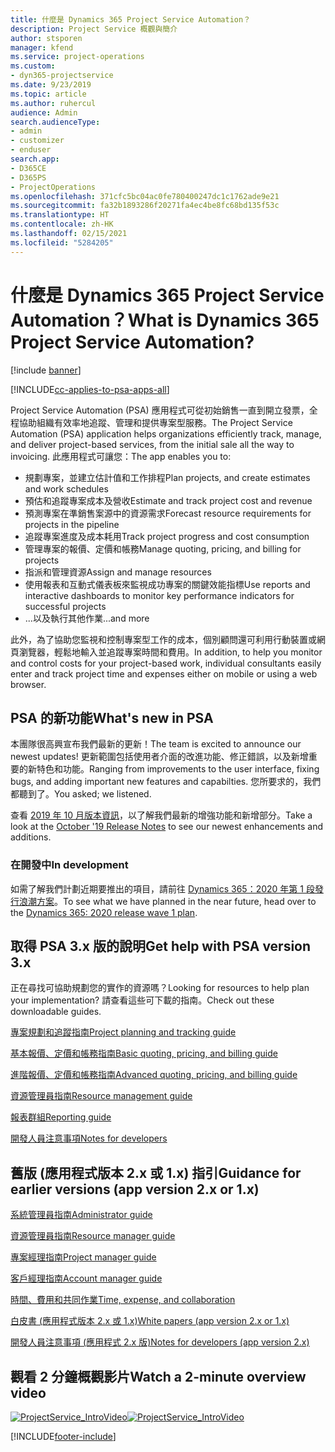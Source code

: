 ```yaml
---
title: 什麼是 Dynamics 365 Project Service Automation？
description: Project Service 概觀與簡介
author: stsporen
manager: kfend
ms.service: project-operations
ms.custom:
- dyn365-projectservice
ms.date: 9/23/2019
ms.topic: article
ms.author: ruhercul
audience: Admin
search.audienceType:
- admin
- customizer
- enduser
search.app:
- D365CE
- D365PS
- ProjectOperations
ms.openlocfilehash: 371cfc5bc04ac0fe780400247dc1c1762ade9e21
ms.sourcegitcommit: fa32b1893286f20271fa4ec4be8fc68bd135f53c
ms.translationtype: HT
ms.contentlocale: zh-HK
ms.lasthandoff: 02/15/2021
ms.locfileid: "5284205"
---
```

# <a name="what-is-dynamics-365-project-service-automation"></a><span data-ttu-id="e6006-103">什麼是 Dynamics 365 Project Service Automation？</span><span class="sxs-lookup"><span data-stu-id="e6006-103">What is Dynamics 365 Project Service Automation?</span></span>

[!include [banner](../includes/psa-now-project-operations.md)]

[!INCLUDE[cc-applies-to-psa-apps-all](../includes/cc-applies-to-psa-apps-all.md)]

<span data-ttu-id="e6006-104">Project Service Automation (PSA) 應用程式可從初始銷售一直到開立發票，全程協助組織有效率地追蹤、管理和提供專案型服務。</span><span class="sxs-lookup"><span data-stu-id="e6006-104">The Project Service Automation (PSA) application helps organizations efficiently track, manage, and deliver project-based services, from the initial sale all the way to invoicing.</span></span> <span data-ttu-id="e6006-105">此應用程式可讓您：</span><span class="sxs-lookup"><span data-stu-id="e6006-105">The app enables you to:</span></span>

- <span data-ttu-id="e6006-106">規劃專案，並建立估計值和工作排程</span><span class="sxs-lookup"><span data-stu-id="e6006-106">Plan projects, and create estimates and work schedules</span></span>
- <span data-ttu-id="e6006-107">預估和追蹤專案成本及營收</span><span class="sxs-lookup"><span data-stu-id="e6006-107">Estimate and track project cost and revenue</span></span>
- <span data-ttu-id="e6006-108">預測專案在準銷售案源中的資源需求</span><span class="sxs-lookup"><span data-stu-id="e6006-108">Forecast resource requirements for projects in the pipeline</span></span>
- <span data-ttu-id="e6006-109">追蹤專案進度及成本耗用</span><span class="sxs-lookup"><span data-stu-id="e6006-109">Track project progress and cost consumption</span></span>
- <span data-ttu-id="e6006-110">管理專案的報價、定價和帳務</span><span class="sxs-lookup"><span data-stu-id="e6006-110">Manage quoting, pricing, and billing for projects</span></span>
- <span data-ttu-id="e6006-111">指派和管理資源</span><span class="sxs-lookup"><span data-stu-id="e6006-111">Assign and manage resources</span></span>
- <span data-ttu-id="e6006-112">使用報表和互動式儀表板來監視成功專案的關鍵效能指標</span><span class="sxs-lookup"><span data-stu-id="e6006-112">Use reports and interactive dashboards to monitor key performance indicators for successful projects</span></span>
- <span data-ttu-id="e6006-113">...以及執行其他作業</span><span class="sxs-lookup"><span data-stu-id="e6006-113">...and more</span></span>

<span data-ttu-id="e6006-114">此外，為了協助您監視和控制專案型工作的成本，個別顧問還可利用行動裝置或網頁瀏覽器，輕鬆地輸入並追蹤專案時間和費用。</span><span class="sxs-lookup"><span data-stu-id="e6006-114">In addition, to help you monitor and control costs for your project-based work, individual consultants easily enter and track project time and expenses either on mobile or using a web browser.</span></span>

## <a name="whats-new-in-psa"></a><span data-ttu-id="e6006-115">PSA 的新功能</span><span class="sxs-lookup"><span data-stu-id="e6006-115">What's new in PSA</span></span>
<span data-ttu-id="e6006-116">本團隊很高興宣布我們最新的更新！</span><span class="sxs-lookup"><span data-stu-id="e6006-116">The team is excited to announce our newest updates!</span></span> <span data-ttu-id="e6006-117">更新範圍包括使用者介面的改進功能、修正錯誤，以及新增重要的新特色和功能。</span><span class="sxs-lookup"><span data-stu-id="e6006-117">Ranging from improvements to the user interface, fixing bugs, and adding important new features and capabilties.</span></span> <span data-ttu-id="e6006-118">您所要求的，我們都聽到了。</span><span class="sxs-lookup"><span data-stu-id="e6006-118">You asked; we listened.</span></span>

<span data-ttu-id="e6006-119">查看 [2019 年 10 月版本資訊](https://docs.microsoft.com/dynamics365-release-plan/2019wave2/index)，以了解我們最新的增強功能和新增部分。</span><span class="sxs-lookup"><span data-stu-id="e6006-119">Take a look at the [October '19 Release Notes](https://docs.microsoft.com/dynamics365-release-plan/2019wave2/index) to see our newest enhancements and additions.</span></span>

### <a name="in-development"></a><span data-ttu-id="e6006-120">在開發中</span><span class="sxs-lookup"><span data-stu-id="e6006-120">In development</span></span>
<span data-ttu-id="e6006-121">如需了解我們計劃近期要推出的項目，請前往 [Dynamics 365：2020 年第 1 段發行浪潮方案](https://docs.microsoft.com/dynamics365-release-plan/2020wave1/index)。</span><span class="sxs-lookup"><span data-stu-id="e6006-121">To see what we have planned in the near future, head over to the [Dynamics 365: 2020 release wave 1 plan](https://docs.microsoft.com/dynamics365-release-plan/2020wave1/index).</span></span>

## <a name="get-help-with-psa-version-3x"></a><span data-ttu-id="e6006-122">取得 PSA 3.x 版的說明</span><span class="sxs-lookup"><span data-stu-id="e6006-122">Get help with PSA version 3.x</span></span>
<span data-ttu-id="e6006-123">正在尋找可協助規劃您的實作的資源嗎？</span><span class="sxs-lookup"><span data-stu-id="e6006-123">Looking for resources to help plan your implementation?</span></span> <span data-ttu-id="e6006-124">請查看這些可下載的指南。</span><span class="sxs-lookup"><span data-stu-id="e6006-124">Check out these downloadable guides.</span></span>

 [<span data-ttu-id="e6006-125">專案規劃和追蹤指南</span><span class="sxs-lookup"><span data-stu-id="e6006-125">Project planning and tracking guide</span></span>](../psa/implementation-guides/project-planning-tracking.md)

 [<span data-ttu-id="e6006-126">基本報價、定價和帳務指南</span><span class="sxs-lookup"><span data-stu-id="e6006-126">Basic quoting, pricing, and billing guide</span></span>](../psa/implementation-guides/begin-quoting-pricing-billing.md)

 [<span data-ttu-id="e6006-127">進階報價、定價和帳務指南</span><span class="sxs-lookup"><span data-stu-id="e6006-127">Advanced quoting, pricing, and billing guide</span></span>](../psa/implementation-guides/adv-quoting-pricing-billing.md)

 [<span data-ttu-id="e6006-128">資源管理員指南</span><span class="sxs-lookup"><span data-stu-id="e6006-128">Resource management guide</span></span>](../psa/implementation-guides/resource-management-guide.md)

 [<span data-ttu-id="e6006-129">報表群組</span><span class="sxs-lookup"><span data-stu-id="e6006-129">Reporting guide</span></span>](../psa/implementation-guides/reporting-guide.md)

 [<span data-ttu-id="e6006-130">開發人員注意事項</span><span class="sxs-lookup"><span data-stu-id="e6006-130">Notes for developers</span></span>](../psa/developer-guides/overview-dev-notes-v3.x.md)

## <a name="guidance-for-earlier-versions-app-version-2x-or-1x"></a><span data-ttu-id="e6006-131">舊版 (應用程式版本 2.x 或 1.x) 指引</span><span class="sxs-lookup"><span data-stu-id="e6006-131">Guidance for earlier versions (app version 2.x or 1.x)</span></span>
 [<span data-ttu-id="e6006-132">系統管理員指南</span><span class="sxs-lookup"><span data-stu-id="e6006-132">Administrator guide</span></span>](../psa/admin-guide.md)

 [<span data-ttu-id="e6006-133">資源管理員指南</span><span class="sxs-lookup"><span data-stu-id="e6006-133">Resource manager guide</span></span>](../psa/resource-manager-guide.md)

 [<span data-ttu-id="e6006-134">專案經理指南</span><span class="sxs-lookup"><span data-stu-id="e6006-134">Project manager guide</span></span>](../psa/project-manager-guide.md)

 [<span data-ttu-id="e6006-135">客戶經理指南</span><span class="sxs-lookup"><span data-stu-id="e6006-135">Account manager guide</span></span>](../psa/account-manager-guide.md)

 [<span data-ttu-id="e6006-136">時間、費用和共同作業</span><span class="sxs-lookup"><span data-stu-id="e6006-136">Time, expense, and collaboration</span></span>](../psa/time-expense-collaboration-guide.md)

 [<span data-ttu-id="e6006-137">白皮書 (應用程式版本 2.x 或 1.x)</span><span class="sxs-lookup"><span data-stu-id="e6006-137">White papers (app version 2.x or 1.x)</span></span>](../psa/white-papers.md)

 [<span data-ttu-id="e6006-138">開發人員注意事項 (應用程式 2.x 版)</span><span class="sxs-lookup"><span data-stu-id="e6006-138">Notes for developers (app version 2.x)</span></span>](../psa/developer-guides/add-custom-qoi-forms-v2.x.md)

 ## <a name="watch-a-2-minute-overview-video"></a><span data-ttu-id="e6006-139">觀看 2 分鐘概觀影片</span><span class="sxs-lookup"><span data-stu-id="e6006-139">Watch a 2-minute overview video</span></span>
 <a name="heroArea"></a> <span data-ttu-id="e6006-140">[![ProjectService_IntroVideo](../psa/media/project-service-intro-video.png "ProjectService_IntroVideo")](https://go.microsoft.com/fwlink/p/?LinkId=799457)</span><span class="sxs-lookup"><span data-stu-id="e6006-140">[![ProjectService_IntroVideo](../psa/media/project-service-intro-video.png "ProjectService_IntroVideo")](https://go.microsoft.com/fwlink/p/?LinkId=799457)</span></span>




[!INCLUDE[footer-include](../includes/footer-banner.md)]
